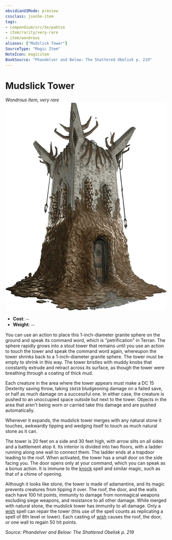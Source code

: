 ```yaml
---
obsidianUIMode: preview
cssclass: json5e-item
tags:
- compendium/src/5e/pabtso
- item/rarity/very-rare
- item/wondrous
aliases: ["Mudslick Tower"]
SourceType: "Magic Item"
NoteIcon: magicitem
BookSource: "Phandelver and Below: The Shattered Obelisk p. 219"
---
```

# Mudslick Tower
*Wondrous Item, very rare*  
![](https://raw.githubusercontent.com/5etools-mirror-2/5etools-img/main/items/PaBTSO/Mudslick%20Tower.webp#right)  

- **Cost**: ⏤
- **Weight**: ⏤

You can use an action to place this 1-inch-diameter granite sphere on the ground and speak its command word, which is "petrification" in Terran. The sphere rapidly grows into a stout tower that remains until you use an action to touch the tower and speak the command word again, whereupon the tower shrinks back to a 1-inch-diameter granite sphere. The tower must be empty to shrink in this way. The tower bristles with muddy knobs that constantly extrude and retract across its surface, as though the tower were breathing through a coating of thick mud.

Each creature in the area where the tower appears must make a DC 15 Dexterity saving throw, taking `10d10` bludgeoning damage on a failed save, or half as much damage on a successful one. In either case, the creature is pushed to an unoccupied space outside but next to the tower. Objects in the area that aren't being worn or carried take this damage and are pushed automatically.

Whenever it expands, the mudslick tower merges with any natural stone it touches, awkwardly tipping and wedging itself to touch as much natural stone as it can.

The tower is 20 feet on a side and 30 feet high, with arrow slits on all sides and a battlement atop it. Its interior is divided into two floors, with a ladder running along one wall to connect them. The ladder ends at a trapdoor leading to the roof. When activated, the tower has a small door on the side facing you. The door opens only at your command, which you can speak as a bonus action. It is immune to the [knock](/2-Mechanics/CLI/spells/knock.md) spell and similar magic, such as that of a chime of opening.

Although it looks like stone, the tower is made of adamantine, and its magic prevents creatures from tipping it over. The roof, the door, and the walls each have 100 hit points, immunity to damage from nonmagical weapons excluding siege weapons, and resistance to all other damage. While merged with natural stone, the mudslick tower has immunity to all damage. Only a [wish](/2-Mechanics/CLI/spells/wish.md) spell can repair the tower (this use of the spell counts as replicating a spell of 8th level or lower). Each casting of [wish](/2-Mechanics/CLI/spells/wish.md) causes the roof, the door, or one wall to regain 50 hit points.

*Source: Phandelver and Below: The Shattered Obelisk p. 219*